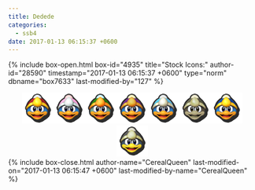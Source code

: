 ```yaml
---
title: Dedede
categories:
  - ssb4
date: 2017-01-13 06:15:37 +0600
---
```

{% include box-open.html box-id="4935" title="Stock Icons:" author-id="28590" timestamp="2017-01-13 06:15:37 +0600" type="norm" dbname="box7633" last-modified-by="127" %}
<center><img src="Stock_1.png" /><img src="Stock_2.png" /><img src="Stock_3.png" /><img src="Stock_4.png" /><img src="Stock_5.png" /><img src="Stock_6.png" /><img src="Stock_7.png" /><img src="Stock_8.png" /></center>
{% include box-close.html author-name="CerealQueen" last-modified-on="2017-01-13 06:15:47 +0600" last-modified-by-name="CerealQueen" %}

